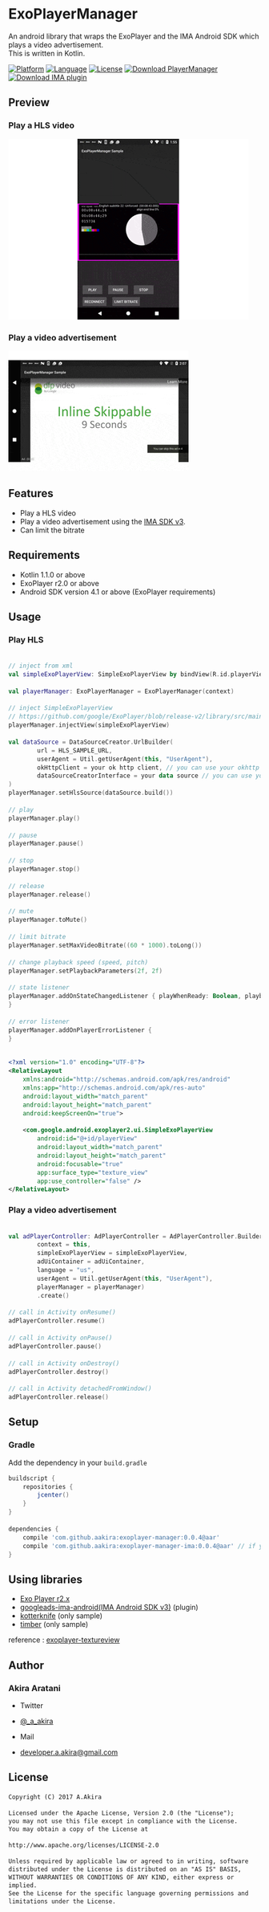 # ExoPlayerManager

An android library that wraps the ExoPlayer and the IMA Android SDK which plays a video advertisement.  
This is written in Kotlin.

[![Platform](http://img.shields.io/badge/platform-android-brightgreen.svg?style=flat)](http://developer.android.com/index.html)
[![Language](http://img.shields.io/badge/language-kotlin-green.svg?style=flat)](https://kotlinlang.org)
[![License](http://img.shields.io/badge/license-apache2.0-lightgrey.svg?style=flat)](http://www.apache.org/licenses/LICENSE-2.0)
[![Download PlayerManager](https://api.bintray.com/packages/aakira/maven/exoplayer-manager/images/download.svg)](https://bintray.com/aakira/maven/exoplayer-manager/_latestVersion)
[![Download IMA plugin](https://api.bintray.com/packages/aakira/maven/exoplayer-manager-ima/images/download.svg)](https://bintray.com/aakira/maven/exoplayer-manager-ima/_latestVersion)

## Preview

### Play a HLS video

![HLS_SAMPLE][hls_sample]

### Play a video advertisement

![IMA_SAMPLE][ima_sample] 

## Features

* Play a HLS video
* Play a video advertisement using the [IMA SDK v3](https://github.com/googleads/googleads-ima-android).
* Can limit the bitrate

## Requirements

* Kotlin 1.1.0 or above
* ExoPlayer r2.0 or above
* Android SDK version 4.1 or above (ExoPlayer requirements)

## Usage

### Play HLS

```Kotlin

// inject from xml
val simpleExoPlayerView: SimpleExoPlayerView by bindView(R.id.playerView)

val playerManager: ExoPlayerManager = ExoPlayerManager(context) 

// inject SimpleExoPlayerView
// https://github.com/google/ExoPlayer/blob/release-v2/library/src/main/java/com/google/android/exoplayer2/SimpleExoPlayer.java
playerManager.injectView(simpleExoPlayerView)

val dataSource = DataSourceCreator.UrlBuilder(
        url = HLS_SAMPLE_URL,
        userAgent = Util.getUserAgent(this, "UserAgent"),
        okHttpClient = your ok http client, // you can use your okhttp client if you want use it.
        dataSourceCreatorInterface = your data source // you can use your data source if you want use it.
)
playerManager.setHlsSource(dataSource.build())

// play
playerManager.play()

// pause
playerManager.pause()

// stop
playerManager.stop()

// release
playerManager.release()

// mute
playerManager.toMute()

// limit bitrate
playerManager.setMaxVideoBitrate((60 * 1000).toLong())

// change playback speed (speed, pitch)
playerManager.setPlaybackParameters(2f, 2f)

// state listener
playerManager.addOnStateChangedListener { playWhenReady: Boolean, playbackState: Int ->
}

// error listener
playerManager.addOnPlayerErrorListener {
}

```

```xml

<?xml version="1.0" encoding="UTF-8"?>
<RelativeLayout 
    xmlns:android="http://schemas.android.com/apk/res/android"
    xmlns:app="http://schemas.android.com/apk/res-auto"
    android:layout_width="match_parent"
    android:layout_height="match_parent"
    android:keepScreenOn="true">

    <com.google.android.exoplayer2.ui.SimpleExoPlayerView
        android:id="@+id/playerView"
        android:layout_width="match_parent"
        android:layout_height="match_parent"
        android:focusable="true"
        app:surface_type="texture_view"
        app:use_controller="false" />
</RelativeLayout>
```

### Play a video advertisement

```Kotlin

val adPlayerController: AdPlayerController = AdPlayerController.Builder(
        context = this,
        simpleExoPlayerView = simpleExoPlayerView,
        adUiContainer = adUiContainer,
        language = "us",
        userAgent = Util.getUserAgent(this, "UserAgent"),
        playerManager = playerManager)
        .create()

// call in Activity onResume()
adPlayerController.resume()

// call in Activity onPause()
adPlayerController.pause()

// call in Activity onDestroy()
adPlayerController.destroy()

// call in Activity detachedFromWindow()
adPlayerController.release()

```

## Setup

### Gradle

Add the dependency in your `build.gradle`

```groovy
buildscript {
	repositories {
		jcenter()
	}
}

dependencies {
	compile 'com.github.aakira:exoplayer-manager:0.0.4@aar'
	compile 'com.github.aakira:exoplayer-manager-ima:0.0.4@aar' // if you use an IMA SDK
}
```
## Using libraries

* [Exo Player r2.x](https://github.com/google/ExoPlayer)
* [googleads-ima-android(IMA Android SDK v3)](https://github.com/googleads/googleads-ima-android) (plugin)
* [kotterknife](https://github.com/JakeWharton/kotterknife) (only sample)
* [timber](https://github.com/JakeWharton/timber) (only sample)

reference : [exoplayer-textureview](https://github.com/satorufujiwara/exoplayer-textureview)

## Author

### Akira Aratani

* Twitter
 - [@_a_akira](https://twitter.com/_a_akira)
* Mail
 - developer.a.akira@gmail.com

## License

```
Copyright (C) 2017 A.Akira

Licensed under the Apache License, Version 2.0 (the "License");
you may not use this file except in compliance with the License.
You may obtain a copy of the License at

http://www.apache.org/licenses/LICENSE-2.0

Unless required by applicable law or agreed to in writing, software
distributed under the License is distributed on an "AS IS" BASIS,
WITHOUT WARRANTIES OR CONDITIONS OF ANY KIND, either express or implied.
See the License for the specific language governing permissions and
limitations under the License.
```

[hls_sample]: /art/hls_sample.gif
[ima_Sample]: /art/ima_sample.gif
